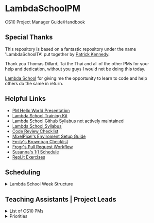 # LambdaSchoolPM
CS10 Project Manager Guide/Handbook

## Special Thanks
This repository is based on a fantastic repository under the name 'LambdaSchoolTA' put together by [Patrick Kennedy](https://github.com/mixelPixel/LambdaSchoolTA).

Thank you Thomas Dillard, Tai the Thai and all of the other PMs for your help and dedication, without you guys I would not be doing this today.

[Lambda School](https://github.com/LambdaSchool) for giving me the opportunity to learn to code and help others do the same in return.

## Helpful Links
 - [PM Hello World Presentation](https://docs.google.com/presentation/d/1bSwCrfVGVd8AsFbk2Wyhzt0pqDhdBsKhQspCizGrnRk/edit?usp=sharing)
 - [Lambda School Training Kit](https://tk.lambdaschool.com/cs-master)
 - [Lambda School Github Syllabus](https://github.com/LambdaSchool/LambdaCSA-Syllabus) not actively maintained
 - [Lambda School Syllabus](https://github.com/LambdaSchool/computer-science)
 - [Code Review Checklist](https://github.com/LambdaSchool/Code-Review-Checklist)
 - [MixelPixel's Enviroment Setup Guide](https://github.com/mixelpixel/Getting-Started)
 - [Emily's Brownbag Checklist](/extras/BrownBags.md)
 - [Frogr's Pull Request Workflow](https://github.com/frogr/Pull-Request-Workflow)
 - [Susanna's 1:1 Schedule](https://docs.google.com/forms/d/1QkRXRaznG5_qGtk3SsGgeh4L4Gcy_IIo_fHUI7xUlEc/edit)
 - [Repl.it Exercises](/extras/Repl.it_Exercises.md)

## Scheduling
<details>
  <summary>Lambda School Week Structure</summary>
  <p>

  [Lambda School Sprint Structure](https://docs.google.com/spreadsheets/d/1m83sq7Td5jpJ0XQUTwN7dJKhBHvIUppyHGIQ58pVQl4/edit?usp=sharing)

  ![Lambda School Sprint Structure Image](images/schedule.jpg?raw=true)

  </p>
</details>

## Teaching Assistants | Project Leads
<details>
  <summary>List of CS10 PMs</summary>
  <p>
    Moises Dobarganes - Section Lead<br/>
    Aaron Wilder<br/>
    Anderson Lavor<br/>
    Csaba Balogh<br/>
    Dre’Sean Williams<br/>
    Ellen Nitchals<br/>
    Guy Ross<br/>
    Jackee Rohrich<br/>
    Jason Metten<br/>
    Jeffrey A Schock<br/>
    Mark Marchant<br/>
    Nicole Phillips<br/>
    Ting Wang<br/>
  </p>
</details>
<details>
  <summary>Priorities</summary>

  <p>
 
  ##If you're clocked in, code review is the top priority.
    
  In-depth code reviews have the most impact.

  Code reviews should be done during morning instruction. The emphasis should be on current PR's, not past ones.

  The Queue should be covered in the afternoon.
  
  </p>
  
</details>
